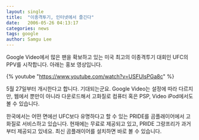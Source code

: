 ```yaml
---
layout: single
title:  "이종격투기, 인터넷에서 즐긴다"
date:   2006-05-26 04:13:17
categories: news
tags: google
author: Samgu Lee
---
```

Google Video에서 많은 팬을 확보하고 있는 미국 최고의 이종격투기 대회인 UFC의 PPV를 시작합니다. 아래는 홍보 영상입니다.

{% youtube "https://www.youtube.com/watch?v=USFUlsPGa8c" %}

5월 27일부터 개시한다고 합니다. 기대되는군요. Google Video는 설정에 따라 다르지만, 웹에서 뿐만이 아니라 다운로드해서 고화질로 컴퓨터 혹은 PSP, Video iPod에서도 볼 수 있습니다.

한국에서는 어떤 면에선 UFC보다 유명하다고 할 수 있는 PRIDE를 곰플래이어에서 고화질로 서비스하고 있습니다. 현재에는 무료로 제공되고 있고, PRIDE 그랑프리가 과거부터 제공되고 있네요. 최신 곰플래이어를 설치하면 바로 볼 수 있습니다.

